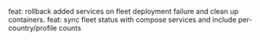 feat: rollback added services on fleet deployment failure and clean up containers.
feat: sync fleet status with compose services and include per-country/profile counts
